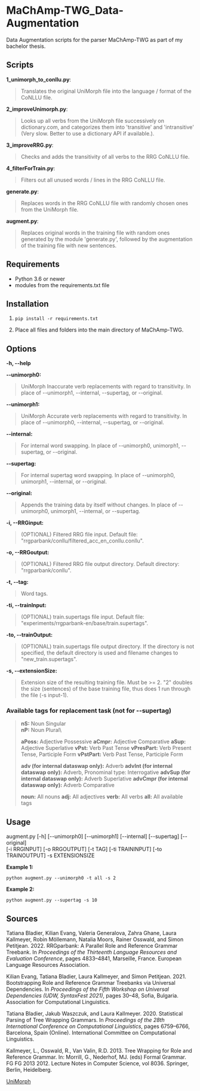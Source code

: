 # MaChAmp-TWG_Data-Augmentation
Data Augmentation scripts for the parser MaChAmp-TWG as part of my bachelor thesis.


## Scripts
**1_unimorph_to_conllu.py**:
>Translates the original UniMorph file into the language / format of the CoNLLU file.

**2_improveUnimorph.py**:
>Looks up all verbs from the UniMorph file successively on dictionary.com, and categorizes them into 'transitive' and 'intransitive' (Very slow. Better to use a dictionary API if available.).

**3_improveRRG.py**:
>Checks and adds the transitivity of all verbs to the RRG CoNLLU file.

**4_filterForTrain.py**:
>Filters out all unused words / lines in the RRG CoNLLU file.

**generate.py**:
>Replaces words in the RRG CoNLLU file with randomly chosen ones from the UniMorph file.

**augment.py**:
>Replaces original words in the training file with random ones generated by the module 'generate.py', followed by the augmentation of the training file with new sentences.


## Requirements
- Python 3.6 or newer
- modules from the requirements.txt file


## Installation

1. ```
   pip install -r requirements.txt
   ```
3. Place all files and folders into the main directory of MaChAmp-TWG.


## Options
**-h, --help**  

**--unimorph0:**
>UniMorph Inaccurate verb replacements with regard to transitivity. In place of --unimorph1, --internal, --supertag, or --original.

**--unimorph1:**
>UniMorph Accurate verb replacements with regard to transitivity. In place of --unimorph0, --internal, --supertag, or --original.

**--internal:**
>For internal word swapping. In place of --unimorph0, unimorph1, --supertag, or --original.

**--supertag:**
>For internal supertag word swapping. In place of --unimorph0, unimorph1, --internal, or --original.

**--original:**
>Appends the training data by itself without changes. In place of --unimorph0, unimorph1, --internal, or --supertag. 

**-i, --RRGinput:**
>(OPTIONAL) Filtered RRG file input. Default file: "rrgparbank/conllu/filtered_acc_en_conllu.conllu".

**-o, --RRGoutput:**
>(OPTIONAL) Filtered RRG file output directory. Default directory: "rrgparbank/conllu".

**-t, --tag:**
>Word tags.

**-ti, --trainInput:**
>(OPTIONAL) train.supertags file input. Default file: "experiments/rrgparbank-en/base/train.supertags".

**-to, --trainOutput:**
>(OPTIONAL) train.supertags file output directory. If the directory is not specified, the default directory is used and filename changes to "new_train.supertags".

**-s, --extensionSize:**
>Extension size of the resulting training file. Must be >= 2. "2" doubles the size (sentences) of the base training file, thus does 1 run through the file (-s input-1).


### Available tags for replacement task (not for --supertag)
>**nS:**  Noun Singular\
>**nP:**  Noun Plural\
>
>**aPoss:**  Adjective Possessive
>**aCmpr:**  Adjective Comparative
>**aSup:**  Adjective Superlative
>**vPst:**  Verb Past Tense
>**vPresPart:**  Verb Present Tense, Participle Form
>**vPstPart:**  Verb Past Tense, Participle Form
>
>**adv (for internal dataswap only):**  Adverb
>**advInt (for internal dataswap only):**  Adverb, Pronominal type: Interrogative
>**advSup (for internal dataswap only):**  Adverb Superlative
>**advCmpr (for internal dataswap only):**  Adverb Comparative
>
>**noun:**  All nouns
>**adj:**  All adjectives
>**verb:**  All verbs
>**all:**  All available tags


## Usage
augment.py [-h] [--unimorph0] [--unimorph1] [--internal] [--supertag] [--original]  
[-i RRGINPUT] [-o RRGOUTPUT] [-t TAG] [-ti TRAININPUT] [-to TRAINOUTPUT] -s EXTENSIONSIZE

**Example 1:**  
```
python augment.py --unimorph0 -t all -s 2
```

**Example 2:**  
```
python augment.py --supertag -s 10
```


## Sources
Tatiana Bladier, Kilian Evang, Valeria Generalova, Zahra Ghane, Laura Kallmeyer, Robin Möllemann, Natalia Moors, Rainer Osswald, and Simon Petitjean. 2022. RRGparbank: A Parallel Role and Reference Grammar Treebank. In _Proceedings of the Thirteenth Language Resources and Evaluation Conference_, pages 4833–4841, Marseille, France. European Language Resources Association.  

Kilian Evang, Tatiana Bladier, Laura Kallmeyer, and Simon Petitjean. 2021. Bootstrapping Role and Reference Grammar Treebanks via Universal Dependencies. In _Proceedings of the Fifth Workshop on Universal Dependencies (UDW, SyntaxFest 2021)_, pages 30–48, Sofia, Bulgaria. Association for Computational Linguistics.  

Tatiana Bladier, Jakub Waszczuk, and Laura Kallmeyer. 2020. Statistical Parsing of Tree Wrapping Grammars. In _Proceedings of the 28th International Conference on Computational Linguistics_, pages 6759–6766, Barcelona, Spain (Online). International Committee on Computational Linguistics.  

Kallmeyer, L., Osswald, R., Van Valin, R.D. 2013. Tree Wrapping for Role and Reference Grammar. In: Morrill, G., Nederhof, MJ. (eds) Formal Grammar. FG FG 2013 2012. Lecture Notes in Computer Science, vol 8036. Springer, Berlin, Heidelberg.  

[UniMorph](https://unimorph.github.io/)
